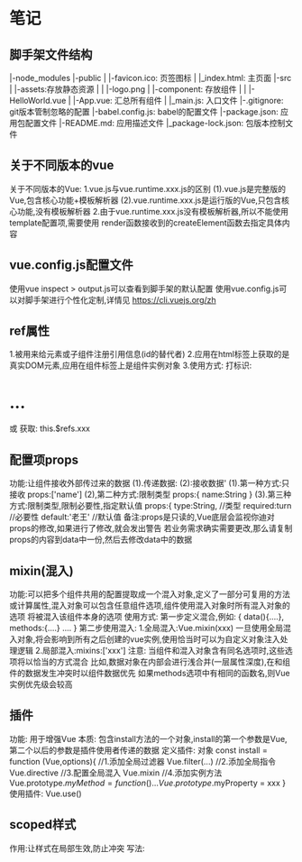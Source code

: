 # 笔记

## 脚手架文件结构
|-node_modules
|-public
|   |-favicon.ico: 页签图标
|   |_index.html: 主页面
|-src
|  |-assets:存放静态资源
|  |    |-logo.png
|  |-component: 存放组件
|  |    |-HelloWorld.vue
|  |-App.vue: 汇总所有组件
|  |_main.js: 入口文件
|-.gitignore: git版本管制忽略的配置
|-babel.config.js: babel的配置文件
|-package.json: 应用包配置文件
|-README.md: 应用描述文件
|_package-lock.json: 包版本控制文件

## 关于不同版本的vue
关于不同版本的Vue:
1.vue.js与vue.runtime.xxx.js的区别
    (1).vue.js是完整版的Vue,包含核心功能+模板解析器
    (2).vue.runtime.xxx.js是运行版的Vue,只包含核心功能,没有模板解析器
2.由于vue.runtime.xxx.js没有模板解析器,所以不能使用template配置项,需要使用 
render函数接收到的createElement函数去指定具体内容

## vue.config.js配置文件
使用vue inspect > output.js可以查看到脚手架的默认配置
使用vue.config.js可以对脚手架进行个性化定制,详情见 https://cli.vuejs.org/zh

## ref属性
  1.被用来给元素或子组件注册引用信息(id的替代者)
  2.应用在html标签上获取的是真实DOM元素,应用在组件标签上是组件实例对象
  3.使用方式:
    打标识:<h1 ref="xxx">...</h1> 或 <School ref = "xxx"></School>
    获取: this.$refs.xxx

## 配置项props
  功能:让组件接收外部传过来的数据
    (1).传递数据:
        <Demo name="xxx">
    (2):接收数据'
        (1).第一种方式:只接收
            props:['name']
        (2),第二种方式:限制类型
            props:{
                name:String
            }
        (3).第三种方式:限制类型,限制必要性,指定默认值
            props:{
                type:String, //类型
                required:turn  //必要性
                default:'老王' //默认值 
    备注:props是只读的,Vue底层会监视你迪对props的修改,如果进行了修改,就会发出警告
        若业务需求确实需要更改,那么请复制props的内容到data中一份,然后去修改data中的数据

## mixin(混入)
  功能:可以把多个组件共用的配置提取成一个混入对象,定义了一部分可复用的方法或计算属性,混入对象可以包含任意组件选项,组件使用混入对象时所有混入对象的选项
      将被混入该组件本身的选项 
  使用方式:
    第一步定义混合,例如:
  { 
    data(){....},
    methods:{....}
    ....
  }
    第二步使用混入:
    1.全局混入:Vue.mixin(xxx)
        一旦使用全局混入对象,将会影响到所有之后创建的vue实例,使用恰当时可以为自定义对象注入处理逻辑
    2.局部混入:mixins:['xxx']
  注意: 当组件和混入对象含有同名选项时,这些选项将以恰当的方式混合
    比如,数据对象在内部会进行浅合并(一层属性深度),在和组件的数据发生冲突时以组件数据优先
    如果methods选项中有相同的函数名,则Vue实例优先级会较高

## 插件
  功能: 用于增强Vue
  本质: 包含install方法的一个对象,install的第一个参数是Vue,第二个以后的参数是插件使用者传递的数据
  定义插件:
    对象 const install = function (Vue,options){
            //1.添加全局过滤器
            Vue.filter(...)
            //2.添加全局指令
            Vue.directive
            //3.配置全局混入
            Vue.mixin
            //4.添加实例方法
            Vue.prototype.$myMethod = function() {...}
            Vue.prototype.$myProperty = xxx
         }
    使用插件: Vue.use()
    
## scoped样式
  作用:让样式在局部生效,防止冲突
  写法:<style scoped>
  
## 总结TodoList案例
 1.组件化编码流程
  (1).拆分静态组件:组件要按照功能点拆分,命名不要与html元素冲突
  (2).实现动态组件:考虑好数据的存放位置,数据是一个组件在用还是一些组件在用
    1).一个组件在用:放在组件自身即可
    2).一些组件在用:放在他们共同的父组件上
  (3).实现交互:从绑定事件开始
 2.props适用于:
 (1)父组件 ===> 子组件 通信
 (2)子组件 ===> 父组件 通信(要求父先给子一个函数)
 3.使用v-model时切记:v-model绑定的值不能是props传过来的值,props是不可修改的
 4.props传过来的若是对象类型的值,修改对象中的属性时Vue不会报错,但不推荐这样做
 
## WebStorage
 1.存储大小一般支持5MB左右
 2.浏览器端通过Window.sessionStorage 和 Window.localStorage属性来实现本地存储机制
 3.相关API:
 (1).xxxStorage.setItem('key','value');  
 该方法接收一个键和值作为参数,会把键值对添加到存储中,如果键名存在,则更新其对应的值
 (2).xxxStorage.getItem('person');
 该方法接收一个键作为参数,返回键名对应的值
 (3).xxxStorage.removeItem('key');
 该方法接收一个键名作为参数,并把该键名从存储中删除
 (4).xxxStorage.clear();
 该方法会清空存储中的所有数据
 4.备注:
  1).SessionStorage存储的内容会随着浏览器窗口的关闭而消失
  2).LocalStorage存储的内容,需要手动清除才会消失
  3).xxxStorage.getItem(xxx)如果xxx对应的value获取不到,那么getItem的返回值是null
  4).JSON.parse(null)的结果依然是null

## 组件的自定义事件
 父组件是使用props传递数据给子组件,但如果子组件要把数据传递回去,就需要使用自定义事件
 使用v-on绑定自定义事件,每个Vue实例都实现了事件接口,即:
    使用$on(eventName)监听事件
    使用$emit(eventName)触发事件
 另外父组件可以在使用子组件的地方直接用v-on来监听子组件触发的事件
 1.一种组件间通信的方式,适用于:子组件===>父组件
 2.使用场景:A是父组件,B是子组件,B想给A传数据,那么就要在A中给B绑定自定义事件(事件的回调在A中)
 3.绑定自定义事件:
   1).第一种方式,在父组件中: <Demo @atguigu = "test"/>或<Demo v-on:atguigu = "test"/>
   2).第二种方式,在父组件中:
     <Demo ref = "demo"/>
     ......
     mounted(){
       this.$refs.xxx.$on('atguigu',this.test)
     }
   3).若想让自定义事件只能触发一次,可以使用once修饰符或$once方法
  4.触发自定义事件:this.$emit('atguigu',数据)
  5.解绑自定义事件:this.$off('atguigu')
  6.组件上也可以绑定原生DOM事件,需要使用native修饰符
  7.注意:通过this.$refs.xxx.$on('atguigu',回调)绑定自定义事件时,回调要么配置在methods中要么用箭头函数,否则this指向会出现问题
 
## 全局事件总线
 1.一种组件间通信的方式,适用于任意组件间通信
 2.安装全局事件总线
    new Vue({
        ......
        beforeCreate(){
            Vue.prototype.$bus = this  //安装全局事件总线,$bus就是当前应用的vm
        },
        ......
    )}
 3.使用事件总线
    1).接收数组:A组件想接收数据,则在A组件中给$bus绑定自定义事件,事件的回调留在A组件自身
    methods(){
        demo(data){......}
    }
    ......
    mounted(){
        this.$bus.$on('xxx',this.demo)
    }
    2).提供数据:this.$bus.emit('xxx',数据)
 4.最好在beforeDestroy钩子中,用$off解绑当前组件所用到的事件
 
## 消息订阅与发布
 1.一种组件间通信方式,适用于任意组件间通信
 2.使用步骤:
    1).安装pubsub: npm i pubsub-js
    2).引入: import pubsub from 'pubsub-js'
 3.接收数据:
    methods(){
        demo(data){...}
    }
    ...
    mounted(){
        this.pid = pubsub.subscribe('xxx',this.demo)
    }
 4.提供数据: pubsub.publish('xxx',数据)
 5.最好在beforeDestroy钩子中,用Pubsub,unsubscribe(pid)去取消订阅
 
## nextTick
 1. 语法: this.$nextTick(function(){})
 2. 作用: 在下一次DOM更新结束后再执行其指定的回调
 3. 什么时候用: 当改变数据后,要基于更新后的DOM进行某些操作时,要在$nextTick所指定的回调函数中执行

## Vue封装的过度与动画
 1.作用:在插入,更新,或移除DOM元素时,在合适的时候给元素添加样式类名
 2.v-enter ---->  v-enter-to   v-leave  ---->  v-leave-to
           Enter                        Leave
        v-enter-active              v-leave-active
 3.写法:
    1).准备好样式
        元素进入的样式:
            1.v-enter:进入的起点
            2.v-enter-active:进入过程中
            3.v-enter-to:进入的终点 
        元素离开的样式:
            1.v-leave:离开的起点 
            2.v-leave-active:离开过程中 
            3.v-leave-to:离开的终点
    2).使用<transition>包裹要过度的元素并配置name属性
    <transition name="hello">
        <h1 v-show="isShow">你好啊!</h1>
    </transition>
    3).备注:若有多个元素需要过度,则需要使用<transition-group>,且每个元素都要指定key值

## Vue脚手架配置代理
    
 方法一:
    在Vue.config.js中添加如下配置
        devServer:{
            proxy:"http://localhost:5000"
        }
    说明:
     1.优点:配置简单,请求资源时直接发给前端(8080)即可
     2.缺点:不能配置多个代理,不能灵活的控制请求是否走代理
     3.工作方式:若按照上述配置代理,当请求了前端不存在的资源时,那么该请求会转发给服务器(有限匹配前端资源)
  方法二:
    编写Vue.config.js配置具体代理规则:
     devServer:{
         proxy: {
             '/atguigu': {  //匹配所有以'/atguigu'开头的请求路径
             target: 'http://localhost:5000', //代理目标的基本路径
             pathRewrite: {'^/atguigu':''},
             ws: true, //用于支持websocket
             changeOrigin: true //用于控制请求头中的host值
             },
             '/demo': {
                 target: 'http://localhost:5001',
                 pathRewrite: {'^/demo':''},
                 /*ws: true, //用于支持websocket
                 changeOrigin: true //用于控制请求头中的host值*/
                 /* 
                    changeOrigin设置为true时,服务器收到的请求头中的host为:localhost:5000
                    changeOrigin设置false时,服务器收到的请求头中的host为:localhost:8080
                    changeOrigin默认值为true
                 */
             },
         }
     }
    说明:
        1.优点:可以配置多个代理,且可以灵活的控制请求是否走代理
        2.缺点:配置略微繁琐,请求资源时必须加前缀
 
## 插槽
 1.作用:让父组件可以向子组件指定位置插入html结构,也是一种组件间通信的方式,适用于父组件===>子组件
 2.分类:默认插槽,具名插槽,作用域插槽
    默认插槽:
        父组件中:
            <Category>
                <div>html结构1</div>
            </Category>
        子组件中:
            <template>
                <div>
                    <!--定义插槽-->
                    <slot>插槽默认内容</slot>
                </div>
            </template>
    具名插槽:
        父组件中:
             <Category>
                <template slot="center">
                    <div>结构1</div>
                </template>
             </Category>
             <Category>
                <template v-slot:footer>
                    <div>结构2</div>
                </template>
             </Category>
        子组件中:
            <template>
                <div>
                    <!--定义插槽-->
                    <slot name="center">插槽默认内容</slot>
                    <slot name="footer">插槽默认内容</slot>
                </div>
            </template>
    作用域插槽:
        1.理解:数据在组件的自身,但根据数据生成的结构需要组件的使用者来决定(games的数据在Category组件中,
            但使用数据所遍历的结构由App组件决定)
        2.具体编码
        父组件中:
            <Category title="游戏">
              <template scope="atguigu">
                <!--生成的是ul列表-->
                <ul>
                  <li v-for="(g,index) in atguigu.games" :key="index">{{g}}</li>
                </ul>
              </template>
            </Category>
            <Category title="游戏">
              <template scope="{games}">
                <!--生成的是ol列表-->
                <ol>
                  <li style="color: red" v-for="(g,index) in games" :key="index">{{g}}</li>
                </ol>
              </template>
            </Category>
        子组件中:
            <template>
              <div class="category">
                <h3>{{title}}分类</h3>
                <!--  定义一个插槽,等组件使用者填充  -->
                <slot :games="games">默认内容</slot>
              </div>
            </template>
            <script>
              export default {
                name:'Category',
                props:['title'],
                data(){
                  return {
                    games:['红色警戒','穿越火线','劲舞团','超级玛丽'],
                  }
                }
              }
            </script>
 
## Vuex
 Vuex五个核心属性:
    state:定义Vuex的数据的地方 为单一状态树,在state中定义需要管理的字符串,数组,对象等
    actions:定义异步延迟的方法 可以提交mutation,在action中也可以执行store.commit,而且action中可以有任何的异步操作,在页面中如果要调用这个action,
 则需要执行store.dispatch
    mutations:唯一可以修改state数据的方法  类似事件,每个mutation都有一个字符串类型的事件类型和一个回调函数,需要改变state的值就要在回调函数中改变,
 要执行这个回调函数就需要执行一个相应的调用方法:store.commit
    getters:从现有state数据中计算出新的数据,类似vue中的计算属性,对state的数据进行计算(会被缓存) 当需要从store中的state中派生出一些状态,那么
 就需要使用getter,接收state作为第一个参数,返回值会根据它的依赖被缓存起来,只有getter中的依赖值(state中的某个需要派生状态的值)发生改变的时候才会
 被重新计算
    modules:模块化管理仓库,当state中很复杂臃肿的时候,module可以将store分隔成模块,每个模块拥有自己的state,actions,mutations,getters甚至是嵌套子模块  
 1.概念:
    在Vue中实现集中式状态(数据)管理的一个Vue插件,对Vue应用中多个组件的共享状态进行集中式的管理
 (读/写),也是一种组件间通信的方式,且适用于任意组件间通信
 2.何时使用:
    多个组件需要共享数据时
 3.搭建Vuex环境
    1).创建文件: src/store/index.js
        //引入Vuex
        import Vuex from 'vuex'
        import Vue from "vue";
        //应用Vuex插件
        Vue.use(Vuex)
        //准备actions  用于响应组件中的动作
        const actions= {}
        //准备mutations 用于操作数据(state)
        const mutations= {}
        //准备state 用于存储数据
        const state= {}
        //创建并暴露store
        export default new Vuex.Store({
            actions,
            mutations,
            state,
        })
    2).在main.js中创建vm时传入store配置项
        ......
        //引入store
        import store from './store'
        ......
        //创建vm
        new Vue({
            el:'#app',
            render: h => h(App),
            store
        )}
 4.基本使用
    1).初始化数据,配置mutation,操作文件store.js
    //引入Vuex
    import Vuex from 'vuex'
    import Vue from "vue";
    //应用Vuex插件
    Vue.use(Vuex)
    //准备actions  用于响应组价中的动作
    const actions= {
    /*jia(conText,value){
        console.log('action中的jia被调用了')
        conText.commit('JIA',value)
      },
    jian(conText,value){
        console.log('action中的jian被调用了')
        conText.commit('JIAN',value)
    },*/
    jiaOdd(conText,value){
        console.log('action中的jiaOdd被调用了')
        if(conText.state.sum % 2){
            conText.commit('JIA',value)
        }
    },
    jiaWait(conText,value){
        console.log('action中的jiaWait被调用了')
            setTimeout(()=>{
                conText.commit('JIA',value)
            },500)
        }
    }
    //准备mutations 用于操作数据(state)
    const mutations= {
        JIA(state,value){
            console.log('mutations中的JIA被调用了')
            state.sum += value
        },
        JIAN(state,value){
            console.log('mutations中的JIAN被调用了')
            state.sum -= value
        },
    }
    //准备state 用于存储数据
    const state= {
        sum:0 //当前的和
    }
    //创建并暴露store
    export default new Vuex.Store({
        actions,
        mutations,
        state,
    })
    2).组件读取Vuex中的数据:$store.state.sum
    3).组件修改Vuex中的数据:$store.dispatch('action中的方法名',数据) 或 $store.commit('mutations中的方法名',数据)
   备注:若没有网络请求或其他业务逻辑(无异步操作需求),组件中也可以越过actions,即不写dispatch,直接编写commit
 
## getters的使用
 1.概念:当state中的数据需要经过加工后再使用时,可以使用getters加工(逻辑复杂且希望逻辑可以复用)
 2.在store.js中追加getters配置
 .......
 const getters = {
    bigSum(state){
        return state.sum * 10
    }
 }
 //创建并暴露store
 export default new Vuex.Store({
    ......
    getters
 })
 3.组件中读取数据 $store.getters.bigSum
 
## 四个map方法的使用
 1.mapState方法: 用于帮助我们映射state中的数据为计算属性
 2.mapGetters方法:用于帮助我们映射getters中的数据为计算属性
 3.mapActions方法:用于帮助我们生成与actions对话的方法,即:包含$store.dispatch(xxx)的函数
 4.mapMutations方法:用于帮助我们生成与mutations对话的方法,即:包含$store.commit(xxx)的函数
 (1).使用mapState对象
 目的:简化获取store数据代码  把vuex中的state数据映射到组件的计算属性中
    import {mapState} from 'vuex'
    //使用mapState来生成计算属性,mapState函数返回值是对象:
    //使用mapState使用对象传参
    computed: mapState({
        //1.基础写法(state)代表就是vuex声明的state
        count: function(state){
            return state.count
        }
        //2.使用箭头函数
        count: state => state.count
        //3.vuex提供写法 传字符函数'count'等同于`state => state.count`
        count : 'count'
        //4.当你的计算属性需要依赖vuex中的数据 同时依赖组件中的data的数据时 为了使用this获取局部状态,必须使用常规函数
        count(state){
            return state.count + this.num
        }
    })
 (2).使用:mapState(数组)
    //2.mapState是一个数组 当映射的计算属性名称与state的子节点名称相同时,可以给mapState传一个字符串数组
    //computed:mapState(['count', 'total'])
 (3).如果组件拥有自己的计算属性,state的字段映射成计算属性
    //3.即在内部保留原有的计算属性,又要把store中的数据映射为计算属性
    computed: {
        //组件自己的计算属性:
        calcNum() {
            return this.num + 1
        }
        //把mapState返回值那个对象进行展开操作(把对象的属性添加到该位置) 由于...(对象展开运算符),可将mapState写在对象computed对象内部
        ...mapState(['count'])
    }
 
## 模块化+命名空间
 1.目的:让代码更好维护,让多种数据分类更加明确
 2.修改store.js
    //该文件用于创建Vuex中最核心的store
    //引入Vuex
    import Vuex from 'vuex'
    import Vue from "vue";
    import countOptions from './count'
    import personOptions from './person'
    Vue.use(Vuex)
    //创建并暴露store
    export default new Vuex.Store({
        modules:{
            countAbout:countOptions,
            personAbout:personOptions
        }
    })
 3.开启命名空间后,组件中读取state数据  namespace:true 
    //方式一:自己直接读取
    this.$store.state.personAbout.list
    //方式二:借助mapState读取
    ...mapState('countAbout',['sum','school','subject']),
 4.开启命名空间后，组件中读取getters数据：
    //方式一：自己直接读取
    this.$store.getters['personAbout/firstPersonName']
    //方式二：借助mapGetters读取：
    ...mapGetters('countAbout',['bigSum'])
 5.开启命名空间后,组件中调用dispatch
    //方式一：自己直接dispatch
    this.$store.dispatch('personAbout/addPersonWang',person)
    //方式二：借助mapActions：
    ...mapActions('countAbout',{incrementOdd:'jiaOdd',incrementWait:'jiaWait'})
 6.开启命名空间后，组件中调用commit
    //方式一：自己直接commit
    this.$store.commit('personAbout/ADD_PERSON',person)
    //方式二：借助mapMutations：
    ...mapMutations('countAbout',{increment:'JIA',decrement:'JIAN'}),

 注意:存储在vuex中的状态,刷新页面会丢失,为了解决刷新页面的丢失问题,有了数据持久化,最简单的方法是利用插件vuex-persistedState
    cnpm install vuex-persistedState -S 
    const store = new Vuex.Store({
        ...,
        plugins: [createPersistedState({
            storage: sessionStorage,
            key: "token"
        })] //会自动保存创建的状态,刷新后还在
    })
 
## 路由
 1.理解:一个路由(route)就是一组映射关系(key-value),多个路由需要多个路由器(router)进行管理
 2.前端路由:key是路径,value是组件
 3.基本使用:
    1).安装vue-router,命令 npm i vue-router
    2).应用插件:Vue.use(VueRouter)
    3).编写router配置项
        //该文件专门用于创建整个应用的路由器
        import VueRouter from "vue-router";
        //引入组件
        import About from "@/components/About.vue";
        import Home from "@/components/Home.vue";
        //创建一个路由器
        export default new VueRouter({
        routes:[
            {
                path:'/about',
                component:About
            },
            {
                path:'/home',
                component:Home
            }
        ]
        })
    4).实现切换(active-class可配置高亮样式)
        <router-link active-class="active" to="/about">About<router-link>
    5).指定展示位置
        <router-view></router-view>
 4.几个注意点
    1).路由组件通常存放在pages文件夹,一般组件通常存放在components文件夹
    2).通过切换,"隐藏"了的路由组件,默认是被销毁的,需要的时候再去挂载
    3).组件都有自己的$route属性,里面存储着自己的路由信息
    4).整个应用只有一个router,可以通过组件的$router属性获取到
        

## 多级路由(嵌套路由)
 1.配置路由规则,使用children配置项
    routes:[
    /*一级路由*/
        {
            path:'/about',
            component:About
        },
        {
        path:'/home',
        component:Home,
        children:[
            {
                path:'news',
                component:News,
            },
            {
                path:'message',
                component:Message,
            },
        ]
    ]
 2.跳转(要写完整路径)
    <router-link to="/home/news">News</router-link>
 
## 路由的query参数
 1.传递参数
    <!--跳转并携带query参数,to的字符串写法-->
    <router-link :to="/home/message/detail?id=666&title=你好啊!">跳转</router-link>
    <!--跳转并携带query参数,to的对象写法-->
    <router-link
        :to="{
            path:'home/message/detail',
            query:{
                id:666,
                title:'你好'
            }
        }"
    >跳转</router-link>
 2.接收参数:
    $route.query.id
    $route.query.title
 
## 命名路由
 1.作用:简化路由的跳转
 2.使用:
    1).给路由命名
        routes:[
            {
                name:'hello',//给路由命名
                path:'/about',
                component:About
            },
        }
    2).简化路由
    <!--简化前,需要写完整的路径-->
    <router-link to="/demo/test/welcome">跳转</router-link>
    <!--简化后,直接通过名字跳转-->
    <router-link :to="{name:'hello'}">跳转</router-link>
    <!--简化写法配合传递参数-->
    <router-link
    :to="{
    name:'hello',
    query:{
    id:666,
    title:'你好'
    }
    }"
    >跳转</router-link>
 
## 路由的params参数
 1.配置路由,声明接收params参数
 {
    path:'/home',
    component:Home,
    children:[
        {
            path:'news',
            component:News,
        },
        {
            component:Message,
            children:[
                name:'xiangying',
                path:'detail/:id/:title', //使用占位符声明接收params参数
                component:Detail
            ]
        }
    ]
 }
 2.传递参数
    <!--跳转并携带params参数,to的字符串写法-->
    <router-link :to="/home/message/detail/666/你好">跳转</router-link>
    <!--跳转并携带params参数,to的对象写法-->
    <router-link
        to:="{
            name:'xiangqing',
            params:{
                id:666,
                title:'你好',
            }
        }"
    >跳转</router-link>
 特别注意:路由携带params参数时,若使用to的对象写法,则不能使用path配置项,必须使用name配置
 3.接收参数:
    $route.params.id
    $route.params.title
 
 传参可以使用params和query参数,params参数和query参数的区别:
    引入方式不同,query要用path而params要用name
    params是路由的一部分,必须在路由后面添加参数名,query是拼接在url后面的参数,没有也没关系
    url不同,直白说query相当于get请求,页面跳转的时候可以在地址栏看到请求参数,而params相当于post请求,参数不会在地址栏中显示

## 路由的props配置
 作用:让路由组件更方便的收到参数
 {
    name:'xiangqing',
    path:'detail/:id',
    component:Detail,
    //第一种写法:props值为对象,该对象中所有的key-value的组合最终都会通过props传给Detail组件
    //props:{a:900}
    //第二种写法:props值为布尔值,布尔值为true,则把路由收到的所有params参数通过props传给Detail组件
    //props:true
    //第三种写法:props值为函数,该函数返回的对象中每一组key-value都会通过props传给Detail组件
    props(route){
        return{
            id:route.query.id,
            title:route.query.title
        }
    }
 }
 
## <router-link>的replace属性
 1.作用:控制路由跳转时操作浏览器历史记录的模式
 2.浏览器的历史记录有两种写入方式:分别为push和replace,push是追加历史记录,replace是替换当前记录,路由跳转时候默认为push
 3.如何开启replace模式:<router-link replace ......>News</router-link>
 
## 编程式路由导航
 1.作用:不借助<router-link>实现路由跳转,让路由跳转更加灵活
 2.具体编码:
    //$router的两个API
    //回退到上一次记录
    this.$router.push({
        name:'xiangqing',
        params:{
            id:xxx,
            title:xxx
        }
    })
    //替换掉了历史记录,不可以回退到上一次记录
    this.$router.replace({
        name:'xiangqing',
        params:{
            id:xxx,
            title:xxx
        }
    })
    this.$router.forward() //前进
    this.$router.back() //后退
    this.$router.go() //可前进也可后退
 实际上<router-link :to="...">(声明式) 等同于调用 router.push(...)(编程式)
## 缓存路由组件
 1.作用:让不展示的路由组件保持挂载,不被销毁
 2.具体编码:
    <keep-alive include="News">
        <router-view></router-view>
    </keep-alive>
 
## 两个新的声明周期钩子
 1.作用:路由组件所独有的两个钩子,用于捕获路由组件的激活状态
 2.名字:
    activated:路由组件被激活时触发
    deactivated:路由组件失活时触发
 
## 路由守卫
 1.作用:对路由进行权限控制
 2.分类:全局守卫,独享守卫,组件内守卫
 3.全局守卫:
    //全局前置路由守卫--初始化时和每次路由切换之前被调用
    //第一个参数to,包含的内容是切换后的路由对象,也就是跳转后的路由对象
    //第二个参数from,包含的内容是切换前的路由对象,也就是跳转前的路由对象
    //第三个参数next(),是否往下执行,如果不写则路由不会跳转,操作将会终止
    router.beforeEach((to,from,next)=>{
        console.log('前置路由守卫',to,from)
        if(to.meta.isAuth){ //判断是否需要鉴定权限 meta:{isAuth:true} 判断如果在路由上meta.isAuth为true则开始校验  
            //路由元信息meta:有时希望将任意信息附加在路由上,如过渡名称,谁可以访问路由等,这些事情可以通过接收属性对象的meta属性来实现,并且它可以在
            //路由地址和导航守卫上都被访问到,定义路由的时候可以配置meta字段
            if(localStorage.getItem('school')==='atguigu'){
            next()
            }else{
                alert('学校名不对.无权限查看')
            }
        }else{
            next()
        }
    })
    //全局后置路由守卫--初始化时和每次路由切换之后被调用
    router.afterEach((to,from,next)=>{
    console.log('后置路由守卫',to,from,next)
    document.title = to.meta.title || '硅谷系统'
    })
 4.独享守卫
    /*独享路由守卫只有前置 可以和全局路由守卫配合使用*/
    beforeEnter:(to,from,next)=>{
        console.log('前置路由守卫',to,from)
        if(to.meta.isAuth){ //判断是否需要鉴定权限
            if(localStorage.getItem('school')==='atguigu'){
                next()
            }else{
                alert('学校名不对.无权限查看')
            }
        }else{
            next()
        }
    },
 5.组件内守卫:
    //进入守卫:通过路由规则,进入该组件时被调用
    beforeRouteEnter(to,from,next){
    },
    //离开守卫:通过路由规则,离开该组件时被调用
    beforeRouteLeave(to,from,next){
    }
 
## 路由器的两种工作模式
 const createRouter = () => new Router({
    ...
    mode:'history'
    ...
 })
 1.对于一个url来说,什么是hash值  --#及其后面耳朵内容就是hash值
 2.hash值不会包含在HTTP请求中,即:hash值不会带给服务器
 3.hash模式: 使用URL的hash来模拟一个完整的url  http://localhost:8080/#/home
    1).地址中永远带着#号,不美观
    2).若以后将地址通过第三方手机app分享,若app检验严格,则地址会被标记为不合法
    3).兼容性较好
 4.history模式: 美化后的hash模式,路径中不包含'#',依赖于Html5的history api
    1).地址干净,美观
    2).兼容性和hash模式相比略差
    3).应用部署上线时需要后端人员支持,解决刷新页面服务器端404的问题

history模式下打包后的代码刷新后会报404
    将history模式下打包的代码放置在服务器运行,出错:浏览器一刷新就会出现页面丢失的问题
    原因:
        第一次发送请求时,浏览器会默认在url后加一个'/',访问到服务器的index.html文件,随后返回index.html文件给浏览器,浏览器拿到数据后开始渲染,
    渲染发现index.html文件里有外链的js和css,发起第二次请求拿到某个js文件,拿到js文件后发现js文件里有个逻辑,没有登录就调到login,刷新后就表示直接去
    服务器中找login页面,而服务器里面时没有login页面的,所以报404
        而hash模式用#隔开,浏览器发送请求时服务器会忽略后面的内容
    解决方式:让后端配置处理,将地址访问做映射,而在开发中脚手架已经帮忙做好了处理,所以在开发中不会受到影响
